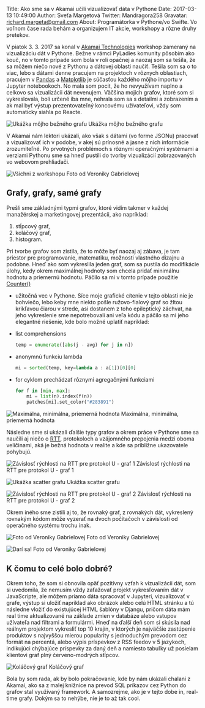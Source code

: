Title: Ako sme sa v Akamai učili vizualizovať dáta v Pythone
Date: 2017-03-13 10:49:00
Author: Sveťa Margetová
Twitter: Mandragora258
Gravatar: richard.margeta@gmail.com
About: Programátorka v Pythone/vo Swifte. Vo voľnom čase rada behám a organizujem IT akcie, workshopy a rôzne druhy pretekov.

V piatok 3. 3. 2017 sa konal v [Akamai
Technologies](https://www.akamai.com/) workshop zameraný na vizualizáciu
dát v Pythone. Bežne v rámci PyLadies komunity pôsobím ako kouč, no v
tomto prípade som bola v roli opačnej a naozaj som sa tešila, že sa
môžem niečo nové z Pythonu a dátovej oblasti naučiť. Tešila som sa o to
viac, lebo s dátami denne pracujem na projektoch v rôznych oblastiach,
pracujem v [Pandas](http://pandas.pydata.org/) a
[Matplotlib](http://matplotlib.org/) je súčasťou každého môjho importu v
Jupyter notebookoch. No mala som pocit, že ho nevyužívam naplno a
celkovo sa vizualizácii dát nevenujem. Väčšina mojich grafov, ktoré som
si vykreslovala, boli určené iba mne, nehrala som sa s detailmi a
zobrazením a ak mal byť výstup prezentovateľný koncovému užívateľovi,
vždy som automaticky siahla po Reacte.

![Ukážka môjho bežného grafu]({filename}/images/table.png)
Ukážka môjho bežného grafu

V Akamai nám lektori ukázali, ako však s dátami (vo forme JSONu)
pracovať a vizualizovať ich v podobe, v akej sú prínosné a jasne z nich
informácie zrozumiteľné. Po prvotných problémoch s rôznymi operačnými
systémami a verziami Pythonu sme sa hneď pustili do tvorby vizualizácií
zobrazovaných vo webovom prehliadači.

![Všichni z workshopu]({filename}/images/94849416-0963-11e7-8616-ca8148e71dab.jpg)
Foto od Veroniky Gabrielovej

## Grafy, grafy, samé grafy

Prešli sme základnými typmi grafov, ktoré vidím takmer v každej
manažérskej a marketingovej prezentácii, ako napríklad:

1.  stĺpcový graf,
2.  koláčový graf,
3.  histogram.

Pri tvorbe grafov som zistila, že to môže byť naozaj aj zábava, je tam
priestor pre programovanie, matematiku, možnosti vlastného dizajnu a
podobne. Hneď ako som vykreslila jeden graf, som sa pustila do
modifikácie úlohy, kedy okrem maximálnej hodnoty som chcela pridať
minimálnu hodnotu a priemernú hodnotu. Páčilo sa mi v tomto prípade
použitie
[Counter()](https://docs.python.org/2/library/collections.html#collections.Counter)
- užitočná vec v Pythone. Síce moje grafické cítenie v tejto oblasti nie
je bohviečo, lebo keby mne niekto pošle ružovo-fialový graf so žltou
krikľavou čiarou v strede, asi dostanem z toho epileptický záchvat, na
jeho vykreslenie sme nepotrebovali ani veľa kódu a páčilo sa mi jeho
elegantné riešenie, kde bolo možné uplatiť napríklad:

-   list comprehensions

    ```python
    temp = enumerate([abs(j - avg) for j in n])
    ```

-   anonymnú funkciu lambda

    ```python
    mi = sorted(temp, key=lambda a : a[1])[0][0]
    ```

-   for cyklom prechádzať rôznymi agregačnými funkciami

    ```python
    for f in [min, max]:
        mi = list(n).index(f(n))
        patches[mi].set_color("#283891")
    ```

![Maximálna, minimálna, priemerná hodnota]({filename}/images/rtt.png)
Maximálna, minimálna, priemerná hodnota

Následne sme si ukázali ďalšie typy grafov a okrem práce v Pythone sme
sa naučili aj niečo o
[RTT](http://searchnetworking.techtarget.com/definition/round-trip-time),
protokoloch a vzájomného prepojenia medzi oboma veličinami, aká je bežná
hodnota v realite a kde sa približne ukazovatele pohybujú.

![Závislosť rýchlosti na RTT pre protokol U - graf 1]({filename}/images/rychlost.png)
Závislosť rýchlosti na RTT pre protokol U - graf 1

![Ukážka scatter grafu]({filename}/images/rtt_scatter.png)
Ukážka scatter grafu

![Závislosť rýchlosti na RTT pre protokol U - graf 2]({filename}/images/rychlost2.png)
Závislosť rýchlosti na RTT pre protokol U - graf 2

Okrem iného sme zistili aj to, že rovnaký graf, z rovnakých dát,
vykreslený rovnakým kódom môže vyzerať na dvoch počítačoch v závislosti
od operačného systému trochu inak.

![Foto od Veroniky Gabrielovej]({filename}/images/img.jpg)
Foto od Veroniky Gabrielovej

![Darí sa!]({filename}/images/94846086-0963-11e7-8268-a8d338c72990.jpg)
Foto od Veroniky Gabrielovej

## K čomu to celé bolo dobré?

Okrem toho, že som si obnovila opäť pozitívny vzťah k vizualizácii dát,
som si uvedomila, že nemusím vždy zaťažovať projekt vykresľovaním dát v
JavaScripte, ale môžem priamo dáta spracovať v Jupyteri, vizualizovať v
grafe, výstup si uložiť napríklad ako obrázok alebo celú HTML stránku a
tú následne vložiť do existujúcej HTML šablóny v Djangu, pričom dáta mám
real time aktualizované na základe zmien v databáze alebo vstupov
užívateľa nad filtrami a formulármi. Hneď na ďalší deň som si skúsila
nad reálnym projektom vykresliť top 10 krajín, v ktorých je najväčšie
zastúpenie produktov s najvyššou mierou popularity s jednoduchým
prevodom cez formát na percentá, alebo výpis príspevkov z RSS feedov v 5
jazykoch, indikujúci chýbajúce príspevky za daný deň a namiesto tabuľky
už posielam klientovi graf plný červeno-modrých stĺpcov.

![Koláčový graf]({filename}/images/graf1.png)
Koláčový graf

Bola by som rada, ak by bolo pokračovanie, kde by nám ukázali chalani z
Akamai, ako sa z malej knižnice na prevod SQL príkazov cez Python do
grafov stal využívaný framework. A samozrejme, ako je v tejto dobe in,
real-time grafy. Dokým sa to nehýbe, nie je to až tak cool.

